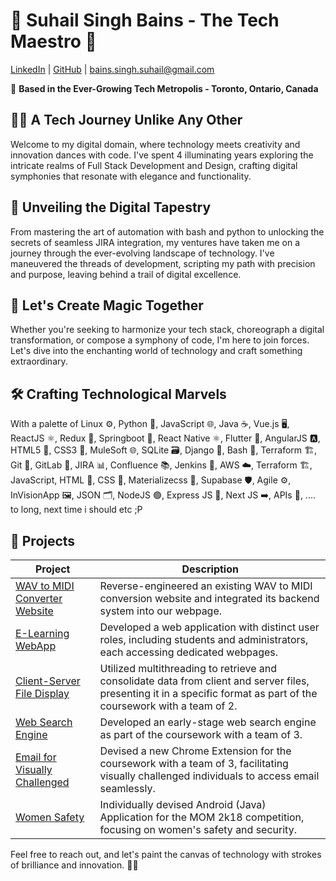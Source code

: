 # 🚀 Suhail Singh Bains - The Tech Maestro 🎸

[LinkedIn](https://www.linkedin.com/in/suhailsinghbains/) | [GitHub](https://github.com/suhailsinghbains) | bains.singh.suhail@gmail.com

📍 **Based in the Ever-Growing Tech Metropolis - Toronto, Ontario, Canada**

## 👨‍💻 A Tech Journey Unlike Any Other
Welcome to my digital domain, where technology meets creativity and innovation dances with code. I've spent 4 illuminating years exploring the intricate realms of Full Stack Development and Design, crafting digital symphonies that resonate with elegance and functionality.

## 🚀 Unveiling the Digital Tapestry
From mastering the art of automation with bash and python to unlocking the secrets of seamless JIRA integration, my ventures have taken me on a journey through the ever-evolving landscape of technology. I've maneuvered the threads of development, scripting my path with precision and purpose, leaving behind a trail of digital excellence.

## 🌟 Let's Create Magic Together
Whether you're seeking to harmonize your tech stack, choreograph a digital transformation, or compose a symphony of code, I'm here to join forces. Let's dive into the enchanting world of technology and craft something extraordinary.

## 🛠️ Crafting Technological Marvels
With a palette of 
Linux ⚙️, 
Python 🐍, 
JavaScript 🌐, 
Java ☕, 
Vue.js 🖥️, 
ReactJS ⚛️, 
Redux 🔄, 
Springboot 🍃, 
React Native ⚛️, 
Flutter 🦋, 
AngularJS 🅰️, 
HTML5 📄, 
CSS3 🎨, 
MuleSoft 🌐, 
SQLite 🗃️, 
Django 🎻, 
Bash 📜, 
Terraform 🏗️, 
Git 🐙, 
GitLab 🦊, 
JIRA 📊, 
Confluence 📚, 
Jenkins 🚀, 
AWS ☁️, 
Terraform 🏗️, 
JavaScript, 
HTML 📝, 
CSS 🎨, 
Materializecss 🌈, 
Supabase 🛡️, 
Agile ⚙️, 
InVisionApp 🖼️, 
JSON 🗂️, 
NodeJS 🟢, 
Express JS 🚂, 
Next JS ➡️, 
APIs 🔄, 
.... to long, next time i should etc ;P

## 🌟 Projects
| Project | Description |
| --- | --- |
| [WAV to MIDI Converter Website](https://github.com/suhailsinghbains/WAV-to-MIDI-Converter) | Reverse-engineered an existing WAV to MIDI conversion website and integrated its backend system into our webpage. |
| [E-Learning WebApp](https://github.com/suhailsinghbains/E-Learning-WebApp) | Developed a web application with distinct user roles, including students and administrators, each accessing dedicated webpages. |
| [Client-Server File Display](https://github.com/suhailsinghbains/Client-Server-File-Display) | Utilized multithreading to retrieve and consolidate data from client and server files, presenting it in a specific format as part of the coursework with a team of 2. |
| [Web Search Engine](https://github.com/suhailsinghbains/Web-Search-Engine) | Developed an early-stage web search engine as part of the coursework with a team of 3. |
| [Email for Visually Challenged](https://github.com/suhailsinghbains/Email-for-Visually-Challenged) | Devised a new Chrome Extension for the coursework with a team of 3, facilitating visually challenged individuals to access email seamlessly. |
| [Women Safety](https://github.com/suhailsinghbains/Women-Safety-App) | Individually devised Android (Java) Application for the MOM 2k18 competition, focusing on women's safety and security. |



Feel free to reach out, and let's paint the canvas of technology with strokes of brilliance and innovation. 🌈✨
